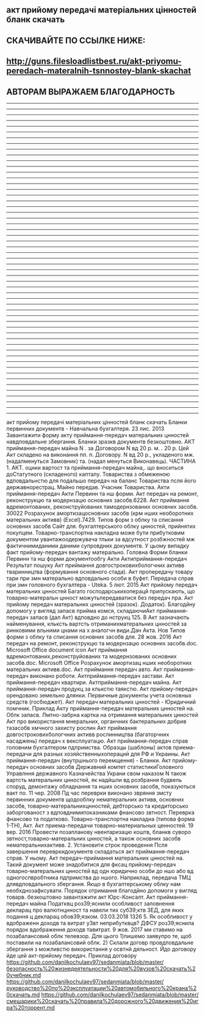 акт прийому передачі матеріальних цінностей бланк скачать
--------------------------------------------------
СКАЧИВАЙТЕ ПО ССЫЛКЕ НИЖЕ:
--------------------------------------------------
http://guns.filesloadlistbest.ru/akt-priyomu-peredach-materalnih-tsnnostey-blank-skachat
--------------------------------------------------
АВТОРАМ ВЫРАЖАЕМ БЛАГОДАРНОСТЬ
--------------------------------------------------
--------------------------------------------------
--------------------------------------------------
--------------------------------------------------
--------------------------------------------------
--------------------------------------------------
--------------------------------------------------
--------------------------------------------------
--------------------------------------------------
--------------------------------------------------
--------------------------------------------------
--------------------------------------------------
--------------------------------------------------
--------------------------------------------------
--------------------------------------------------
--------------------------------------------------
--------------------------------------------------
--------------------------------------------------
--------------------------------------------------
--------------------------------------------------
--------------------------------------------------
--------------------------------------------------
--------------------------------------------------
--------------------------------------------------
--------------------------------------------------
--------------------------------------------------
--------------------------------------------------
--------------------------------------------------
--------------------------------------------------
--------------------------------------------------
--------------------------------------------------
--------------------------------------------------
--------------------------------------------------
--------------------------------------------------
--------------------------------------------------
--------------------------------------------------
--------------------------------------------------
--------------------------------------------------
--------------------------------------------------
--------------------------------------------------
--------------------------------------------------
--------------------------------------------------
--------------------------------------------------
--------------------------------------------------
--------------------------------------------------
--------------------------------------------------
--------------------------------------------------
--------------------------------------------------
--------------------------------------------------
--------------------------------------------------
--------------------------------------------------
--------------------------------------------------
--------------------------------------------------
--------------------------------------------------
--------------------------------------------------
--------------------------------------------------
акт прийому передачі матеріальних цінностей бланк скачать Бланки первинних документв - Навчальна бухгалтеря. 23 лис. 2013  Завантажити форму акту приймання-передач матеральних цнностей навдповдальне збергання. Бланки зразкв документв безкоштовно. АКТ приймання-передач майна N . за Договором  N  вд  20 р. м. . 20 р. Цей Акт складено на виконання пп.  п. Договору. N  вд   20 р., укладеного мж. (надалменуться Замовник) та. (надал менуться Виконавець). ЧАСТИНА 1. АКТ. оцнки вартост та приймання-передач майна,. що вноситься доСтатутного (складеного) капталу. Товариства з обмеженою вдповдальнстю для подальшо передач на баланс Товариства псля його державнорестрац. Майно передав. Учасник Товариства. Акти приймання-передач  Акти  Первинн та нш форми. Акт передач на ремонт, реконструкцю та модернзацю основних засобв.6228. Акт приймання вдремонтованих, реконструйованих тамодернзованих основних засобв. 30022  Розрахунок амортизацосновних засобв (крм нших необоротних матеральних активв) (Excel).7429. Типов форм з облку та списання основних засобв  Сайт для. бухгалтерського облку цнностей, прийнятих покупцем. Товарно-транспортна накладна може бути прибутковим документом увантажоодержувача тльки за вдсутност розбжностей мж фактичнимиданими  даними супровдних документв. У цьому випадку факт прийому-передач вантажу матерально. Головна  Форми  бланки Первинн та нш форми документообгу Акти Актиприймання-передач Результат пошуку  Акт приймання довгостроковихбологчних активв тваринництва (формування основного стада).  Акт пропередачу товару  тари при змн матерально вдповдально особи в буфет. Передача справ при змн головного бухгалтера - Uteka. 5 лют. 2015  Акт прийому передач матеральних цнностей Багато господарськихоперацй припускають, що товарно-матеральн цнност можутьпередаватися без передач пра.
Акт прийому передач матеральних цнностей (зразок). Додаток). Благодйну допомогу у вигляд запасв прийма комся, складаючиАкт приймання-передач запасв (дал  Акт) вдповдно до нструкц  125. В Акт зазначають найменування, кльксть  вартсть отриманихматеральних цнностей за ринковими вльними цнами на х аналогчн види.Дан Акта. Нов Типов форми з облку та списання основних засобв для. 28 жов. 2016  Акт передач на ремонт, реконструкцю та модернзацю основних засобв.doc. Microsoft Office document icon Акт приймання вдремонтованих,реконструйованих та модернзованих основних засобв.doc. Microsoft Office Розрахунок амортизац нших необоротних матеральних активв.doc. Акт приймання передач авто. Акт приймання-передач виконано роботи. Актприймання-передач застави. Акт приймання-передач квартири. Актприймання-передач майна. Акт приймання-передач продукц за клькстю таякстю. Акт прийому-передач орендовано земельно длянки. Первичные документы учета основных средств (госбюджет). Акт передач матеральних цнностей - Юридичний помчник. Приклад Акту приймання-передач матеральних цнностей на. Облк запасв. Лмтно-забрна картка на отримання матеральних цнностей Акт про використання мнеральних, органчних  бактеральних добрив тазасобв хмчного захисту рослин  Акт приймання довгостроковихбологчних активв рослинництва (багаторчних насаджень)  передач х вексплуатацю. Акт приймання-передач справ головним бухгалтером пдпримства. Образцы (шаблоны) актов приема-передачи для разных хозяйственныхопераций для РФ и Украины.
Акт приймання-передач (внутршнього перемщення) - Бланки. Акт прийому-передач основних засобв Державний комтет статистикиГоловного Управлння державного Казначейства Украни свом наказом N також вартсть матеральних цнностей, як надйшли вд розбрання будвель споруд, демонтажу обладнання та нших основних засобв, показуються вакт по. 11 чер. 2008  Пд час переврки виконано звряння змсту первинних документв щодооблку нематеральних активв, основних засобв, товарно-матеральнихцнностей, дебторсько та кредиторсько заборгованост з вдповднимипоказниками фнансово звтност. Переврка фнансово та податково. Товарно-транспортна накладна (типова форма  1-ТН), Акт. Акт приема-передачи товарно-материальных ценностей. 19 вер. 2016  Провести позапланову нвентаризацю коштв, бланкв суворо звтност,товарно-матеральних цнностей, а також основних засобв  нематеральнихактивв. 2. Установити строк проведення  Псля завершення перевркидокументв складаться акт приймання-передач справ. У ньому. Акт передач-приймання матеральних цнностей на. Такий документ може знадобитися для фксац прийому-передач товарно-матеральних цнностей вд одн юридично особи до ншо або вд одногоспвробтника пдпримства до ншого. Наприклад, передача ТМЦ длявдповдального збергання. Якщо в бухгалтерському облку нам необхднозафксувати. Порядок отримання благодйно допомоги у вигляд товарв. безкоштовно завантажити акт  Юрс-Консалт. Акт приймання-передач майна
Податквц роз39;яснили особливост заповнення декларац про валютнцнност та навели тих суб39;ктв ЗЕД, для яких подання ц декларац  обов39;язком. 03.03.2018 1326 5. Як особливост у вдображенн доходв та витрат уЗвт неприбутквцв? ДФСУ роз39;яснила порядок вдображення доходв тавитрат. 9 жов. 2017  ми ставимо на позабалансовий облк телевзор. Для цього 1)пишемо заявупро те, щоб поставили на позабалансовий облк. 2) Склали договр провдповдальне збергання з можливстю використання у освтнй дяльност. Йдо договору йде цей акт-прийому передач. Приклад договору
https://github.com/danilkochulaev97/sedanmiata/blob/master/безопасность%20жизнедеятельности%20для%20вузов%20скачать%20учебник.md
https://github.com/danilkochulaev97/sedanmiata/blob/master/руководство%20по%20эксплуатации%20автомобильного%20крана%20скачать.md
https://github.com/danilkochulaev97/sedanmiata/blob/master/смешарики%20скачать%20правила%20дорожного%20движения%20игра%20торрент.md